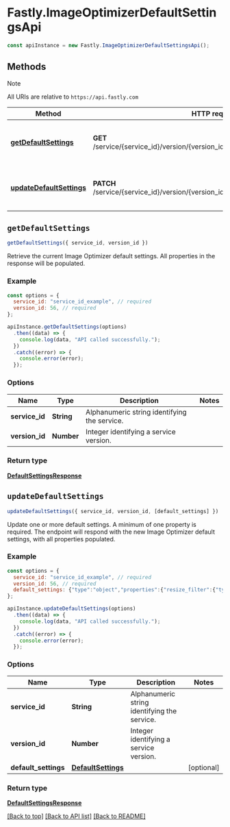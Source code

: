 # Fastly.ImageOptimizerDefaultSettingsApi

```javascript
const apiInstance = new Fastly.ImageOptimizerDefaultSettingsApi();
```
## Methods

> [!NOTE]
> All URIs are relative to `https://api.fastly.com`

Method | HTTP request | Description
------ | ------------ | -----------
[**getDefaultSettings**](ImageOptimizerDefaultSettingsApi.md#getDefaultSettings) | **GET** /service/{service_id}/version/{version_id}/image_optimizer_default_settings | Get current Image Optimizer Default Settings
[**updateDefaultSettings**](ImageOptimizerDefaultSettingsApi.md#updateDefaultSettings) | **PATCH** /service/{service_id}/version/{version_id}/image_optimizer_default_settings | Update Image Optimizer Default Settings


## `getDefaultSettings`

```javascript
getDefaultSettings({ service_id, version_id })
```

Retrieve the current Image Optimizer default settings. All properties in the response will be populated. 

### Example

```javascript
const options = {
  service_id: "service_id_example", // required
  version_id: 56, // required
};

apiInstance.getDefaultSettings(options)
  .then((data) => {
    console.log(data, "API called successfully.");
  })
  .catch((error) => {
    console.error(error);
  });
```

### Options

Name | Type | Description  | Notes
------------- | ------------- | ------------- | -------------
**service_id** | **String** | Alphanumeric string identifying the service. |
**version_id** | **Number** | Integer identifying a service version. |

### Return type

[**DefaultSettingsResponse**](DefaultSettingsResponse.md)


## `updateDefaultSettings`

```javascript
updateDefaultSettings({ service_id, version_id, [default_settings] })
```

Update one or more default settings. A minimum of one property is required. The endpoint will respond with the new Image Optimizer default settings, with all properties populated. 

### Example

```javascript
const options = {
  service_id: "service_id_example", // required
  version_id: 56, // required
  default_settings: {"type":"object","properties":{"resize_filter":{"type":"string","enum":["lanczos3","lanczos2","bicubic","bilinear","nearest"],"default":"lanczos3","description":"The type of filter to use while resizing an image.","x-enum-descriptions":["A Lanczos filter with a kernel size of 3. Lanczos filters can detect edges and linear features within an image, providing the best possible reconstruction.","A Lanczos filter with a kernel size of 2.","A filter using an average of a 4x4 environment of pixels, weighing the innermost pixels higher.","A filter using an average of a 2x2 environment of pixels.","A filter using the value of nearby translated pixel values. Preserves hard edges."]},"webp":{"type":"boolean","default":false,"description":"Controls whether or not to default to WebP output when the client supports it. This is equivalent to adding \"auto=webp\" to all image optimizer requests.\n"},"webp_quality":{"type":"integer","minimum":1,"maximum":100,"default":85,"description":"The default quality to use with WebP output. This can be overridden with the second option in the \"quality\" URL parameter on specific image optimizer requests.\n"},"jpeg_type":{"type":"string","enum":["auto","baseline","progressive"],"default":"auto","description":"The default type of JPEG output to use. This can be overridden with \"format=bjpeg\" and \"format=pjpeg\" on specific image optimizer requests.\n","x-enum-descriptions":["Match the input JPEG type, or baseline if transforming from a non-JPEG input.","Output baseline JPEG images","Output progressive JPEG images"]},"jpeg_quality":{"type":"integer","minimum":1,"maximum":100,"default":85,"description":"The default quality to use with JPEG output. This can be overridden with the \"quality\" parameter on specific image optimizer requests.\n"},"upscale":{"type":"boolean","default":false,"description":"Whether or not we should allow output images to render at sizes larger than input.\n"},"allow_video":{"type":"boolean","default":false,"description":"Enables GIF to MP4 transformations on this service."}}},
};

apiInstance.updateDefaultSettings(options)
  .then((data) => {
    console.log(data, "API called successfully.");
  })
  .catch((error) => {
    console.error(error);
  });
```

### Options

Name | Type | Description  | Notes
------------- | ------------- | ------------- | -------------
**service_id** | **String** | Alphanumeric string identifying the service. |
**version_id** | **Number** | Integer identifying a service version. |
**default_settings** | [**DefaultSettings**](DefaultSettings.md) |  | [optional]

### Return type

[**DefaultSettingsResponse**](DefaultSettingsResponse.md)


[[Back to top]](#) [[Back to API list]](../../README.md#endpoints)
[[Back to README]](../../README.md)
